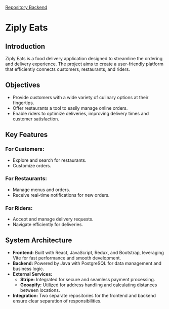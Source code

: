 [Repository Backend](https://github.com/bertcoscia/ZiplyEats-BE)

# Ziply Eats

## Introduction

Ziply Eats is a food delivery application designed to streamline the ordering and delivery experience. The project aims to create a user-friendly platform that efficiently connects customers, restaurants, and riders.

## Objectives

- Provide customers with a wide variety of culinary options at their fingertips.
- Offer restaurants a tool to easily manage online orders.
- Enable riders to optimize deliveries, improving delivery times and customer satisfaction.

## Key Features

### For Customers:
- Explore and search for restaurants.
- Customize orders.

### For Restaurants:
- Manage menus and orders.
- Receive real-time notifications for new orders.

### For Riders:
- Accept and manage delivery requests.
- Navigate efficiently for deliveries.

## System Architecture

- **Frontend:** Built with React, JavaScript, Redux, and Bootstrap, leveraging Vite for fast performance and smooth development.
- **Backend:** Powered by Java with PostgreSQL for data management and business logic.
- **External Services:**
  - **Stripe:** Integrated for secure and seamless payment processing.
  - **Geoapify:** Utilized for address handling and calculating distances between locations.
- **Integration:** Two separate repositories for the frontend and backend ensure clear separation of responsibilities.

